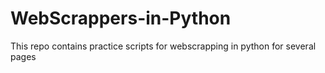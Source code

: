 # WebScrappers-in-Python
This repo contains practice scripts for webscrapping in python for several pages
